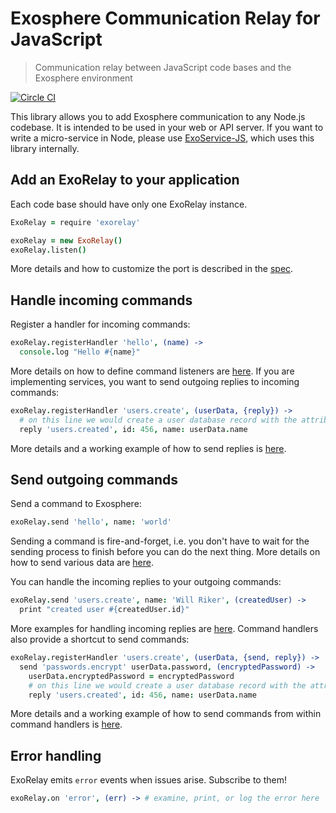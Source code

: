 # Exosphere Communication Relay for JavaScript

> Communication relay between JavaScript code bases and the Exosphere environment

[![Circle CI](https://circleci.com/gh/Originate/exorelay-js.svg?style=shield&circle-token=012a2c6405c702e0a8271de804eed0c4c179772f)](https://circleci.com/gh/Originate/exorelay-js)

This library allows you to add Exosphere communication to any Node.js codebase.
It is intended to be used in your web or API server.
If you want to write a micro-service in Node,
please use [ExoService-JS](https://github.com/Originate/exoservice-js),
which uses this library internally.


## Add an ExoRelay to your application

Each code base should have only one ExoRelay instance.

```coffeescript
ExoRelay = require 'exorelay'

exoRelay = new ExoRelay()
exoRelay.listen()
```

More details and how to customize the port is described in the [spec](features/listen.feature).


## Handle incoming commands

Register a handler for incoming commands:

```coffeescript
exoRelay.registerHandler 'hello', (name) ->
  console.log "Hello #{name}"
```

More details on how to define command listeners are [here](features/receiving-commands.feature).
If you are implementing services, you want to send outgoing replies to incoming commands:

```coffeescript
exoRelay.registerHandler 'users.create', (userData, {reply}) ->
  # on this line we would create a user database record with the attributes given in userData
  reply 'users.created', id: 456, name: userData.name
```

More details and a working example of how to send replies is [here](features/outgoing-replies.feature).



## Send outgoing commands

Send a command to Exosphere:

```coffeescript
exoRelay.send 'hello', name: 'world'
```

Sending a command is fire-and-forget, i.e. you don't have to wait for the
sending process to finish before you can do the next thing.
More details on how to send various data are [here](features/sending.feature).

You can handle the incoming replies to your outgoing commands:

```coffeescript
exoRelay.send 'users.create', name: 'Will Riker', (createdUser) ->
  print "created user #{createdUser.id}"
```

More examples for handling incoming replies are [here](features/incoming-replies.feature).
Command handlers also provide a shortcut to send commands:

```coffeescript
exoRelay.registerHandler 'users.create', (userData, {send, reply}) ->
  send 'passwords.encrypt' userData.password, (encryptedPassword) ->
    userData.encryptedPassword = encryptedPassword
    # on this line we would create a user database record with the attributes given in userData
    reply 'users.created', id: 456, name: userData.name
```

More details and a working example of how to send commands from within command handlers is [here](features/sending-from-commands.feature).


## Error handling

ExoRelay emits `error` events when issues arise.
Subscribe to them!

```coffeescript
exoRelay.on 'error', (err) -> # examine, print, or log the error here
```
